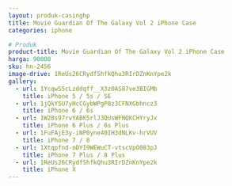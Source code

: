 ```yaml
---
layout: produk-casinghp
title: Movie Guardian Of The Galaxy Vol 2 iPhone Case
categories: iphone

# Produk
product-title: Movie Guardian Of The Galaxy Vol 2 iPhone Case
harga: 90000
sku: hn-2456
image-drive: 1ReUs26CRydfShfkQhu3RIrDZnKnYpe2k
gallery:
  - url: 1YcqwS5cLzddqff__X3z0AS87ve3BIGMb
    title: iPhone 5 / 5s / SE
  - url: 1jQkYSU7yHcCGybWPgP8z3CFNXGbhncz3
    title: iPhone 6 / 6s
  - url: 1W28s97rvYABK5rlJ3QUsWFNQKCHYryJx
    title: iPhone 6 Plus / 6s Plus
  - url: 1FuFAjE3y-iNP0yne40IH3dNLKv-hrVUV
    title: iPhone 7 / 8
  - url: 1Xtqpfnd-nDYI9WEWuCT-vtscVpO083pJ
    title: iPhone 7 Plus / 8 Plus
  - url: 1ReUs26CRydfShfkQhu3RIrDZnKnYpe2k
    title: iPhone X
---
```

